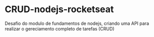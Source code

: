 # CRUD-nodejs-rocketseat
Desafio do modulo de fundamentos de nodejs, criando uma API para realizar o gereciamento completo de tarefas (CRUD)
